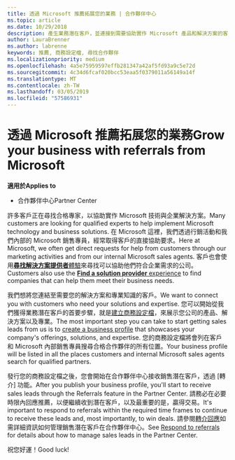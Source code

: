 ```yaml
---
title: 透過 Microsoft 推薦拓展您的業務 | 合作夥伴中心
ms.topic: article
ms.date: 10/29/2018
description: 產生業務潛在客戶，並連接到需要協助實作 Microsoft 產品和解決方案的客戶。
author: LauraBrenner
ms.author: labrenne
keywords: 推薦, 商務設定檔, 尋找合作夥伴
ms.localizationpriority: medium
ms.openlocfilehash: 4a5e75959597effb281347a42af5fd93a9c5e72d
ms.sourcegitcommit: 4c34d6fcaf020bcc53eaa5f0379011a56149a14f
ms.translationtype: MT
ms.contentlocale: zh-TW
ms.lasthandoff: 03/05/2019
ms.locfileid: "57586931"
---
```

<!-- FWLink:  https://go.microsoft.com/fwlink/?linkid=849775 (top of page) -->

# <a name="grow-your-business-with-referrals-from-microsoft"></a><span data-ttu-id="0576a-104">透過 Microsoft 推薦拓展您的業務</span><span class="sxs-lookup"><span data-stu-id="0576a-104">Grow your business with referrals from Microsoft</span></span>

<span data-ttu-id="0576a-105">**適用於**</span><span class="sxs-lookup"><span data-stu-id="0576a-105">**Applies to**</span></span>

-  <span data-ttu-id="0576a-106">合作夥伴中心</span><span class="sxs-lookup"><span data-stu-id="0576a-106">Partner Center</span></span>

<span data-ttu-id="0576a-107">許多客戶正在尋找合格專家，以協助實作 Microsoft 技術與企業解決方案。</span><span class="sxs-lookup"><span data-stu-id="0576a-107">Many customers are looking for qualified experts to help implement Microsoft technology and business solutions.</span></span> <span data-ttu-id="0576a-108">在 Microsoft 這裡，我們透過行銷活動和我們內部的 Microsoft 銷售專員，經常取得客戶的直接協助要求。</span><span class="sxs-lookup"><span data-stu-id="0576a-108">Here at Microsoft, we often get direct requests for help from customers through our marketing activities and from our internal Microsoft sales agents.</span></span> <span data-ttu-id="0576a-109">客戶也會使用[**尋找解決方案提供者**體驗](https://www.microsoft.com/solution-providers/search)來尋找可以協助他們符合企業需求的公司。</span><span class="sxs-lookup"><span data-stu-id="0576a-109">Customers also use the [**Find a solution provider** experience](https://www.microsoft.com/solution-providers/search) to find companies that can help them meet their business needs.</span></span> 

<span data-ttu-id="0576a-110">我們想將您連結至需要您的解決方案和專業知識的客戶。</span><span class="sxs-lookup"><span data-stu-id="0576a-110">We want to connect you with customers who need your solutions and expertise.</span></span> <span data-ttu-id="0576a-111">您可以開始從我們獲得業務潛在客戶的首要步驟，就是[建立商務設定檔](create-a-marketing-profile.md)，來展示您公司的產品、解決方案以及專業。</span><span class="sxs-lookup"><span data-stu-id="0576a-111">The most important step you can take to start getting sales leads from us is to [create a business profile](create-a-marketing-profile.md) that showcases your company's offerings, solutions, and expertise.</span></span> <span data-ttu-id="0576a-112">您的商務設定檔將會列在客戶和 Microsoft 內部銷售專員搜尋合格合作夥伴的所有位置。</span><span class="sxs-lookup"><span data-stu-id="0576a-112">Your business profile will be listed in all the places customers and internal Microsoft sales agents search for qualified partners.</span></span> 

 <span data-ttu-id="0576a-113">發行您的商務設定檔之後，您會開始在合作夥伴中心接收銷售潛在客戶，透過 [轉介] 功能。</span><span class="sxs-lookup"><span data-stu-id="0576a-113">After you publish your business profile, you'll start to receive sales leads through the Referrals feature in the Partner Center.</span></span> <span data-ttu-id="0576a-114">請務必在必要時限內回應推薦，以便繼續收到潛在客戶，以及最重要的是，贏得交易。</span><span class="sxs-lookup"><span data-stu-id="0576a-114">It's important to respond to referrals within the required time frames to continue to receive these leads and, most importantly, to win deals.</span></span> <span data-ttu-id="0576a-115">請參閱[轉介回應](responding-to-referrals.md)如需詳細資訊如何管理銷售潛在客戶在合作夥伴中心。</span><span class="sxs-lookup"><span data-stu-id="0576a-115">See [Respond to referrals](responding-to-referrals.md) for details about how to manage sales leads in the Partner Center.</span></span>  

<span data-ttu-id="0576a-116">祝您好運！</span><span class="sxs-lookup"><span data-stu-id="0576a-116">Good luck!</span></span>

<!-- 
*  [Analyze your business profile](analyze-your-marketing-profile.md) Regularly review and optimize your business profile to make sure you’re getting in front of your target customers.
-->
